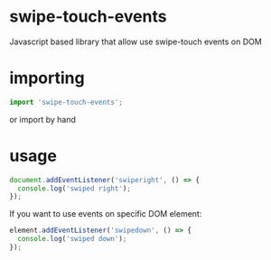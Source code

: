 # swipe-touch-events

Javascript based library that allow use swipe-touch events on DOM

# importing

```javascript
import 'swipe-touch-events';
```

or import by hand

# usage

```javascript
document.addEventListener('swiperight', () => {
  console.log('swiped right');
});
```

If you want to use events on specific DOM element:

```javascript
element.addEventListener('swipedown', () => {
  console.log('swiped down');
});
```
